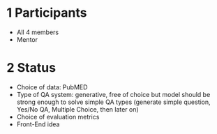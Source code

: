 # 1 Participants

- All 4 members
- Mentor

# 2 Status

- Choice of data: PubMED
- Type of QA system: generative, free of choice but model should be strong enough to solve simple QA types (generate simple question, Yes/No QA, Multiple Choice, then later on)
- Choice of evaluation metrics
- Front-End idea
